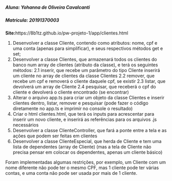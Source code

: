 <h5><b>Aluna: </b> Yohanna de Oliveira Cavalcanti</h5>
<h5><b>Matricula: </b> 20191370003 </h5>
<b>Site:</b>https://8b1tz.github.io/pw-projeto-1/app/clientes.html

1. Desenvolver a classe Cliente, contendo como atributos: nome, cpf e uma conta (apenas para simplificar), e seus respectivos métodos get e set;
2. Desenvolver a classe Clientes, que armazenará todos os clientes do banco num array de clientes (atributo da classe), e terá os seguintes métodos:
   2.1 inserir, que recebe um parâmetro do tipo Cliente inserirá um cliente no array de clientes da classe Clientes
   2.2 remover, que recebe um cpf e removerá o cliente daquele cpf, se existir
   2.3 listar, que devolverá um array de Cliente
   2.4 pesquisar, que receberá o cpf do cliente e devolverá o cliente encontrado (se encontrar)
3. Alterar o arquivo app.ts para criar um objeto da classe Clientes e inserir clientes dentro, listar, remover e pesquisar (pode fazer o código diretamente no app.ts e imprimir no console o resultado)
4. Criar o html clientes.html, que terá os inputs para acrescentar para inserir um novo cliente, e inserirá as referências para os arquivos .js necessários
5. Desenvolver a classe ClienteController, que fará a ponte entre a tela e as ações que podem ser feitas em clientes
6. Desenvolver a classe ClienteEspecial, que herda de Cliente e tem uma lista de dependentes (array de Cliente) (mas a tela de Cliente não precisa pensar em colocar os dependentes, apenas um cliente básico)

Foram implementadas algumas restrições, por exemplo, um Cliente com um nome diferente não pode ter o mesmo CPF, mas 1 cliente pode ter várias contas,
e uma conta não pode ser usada por mais de 1 cliente.